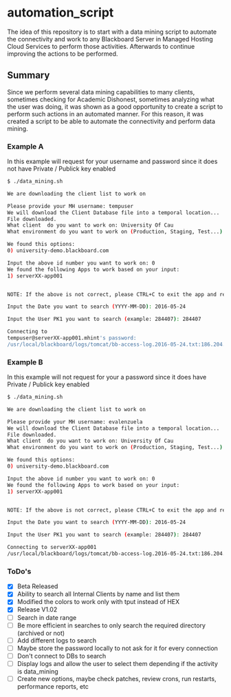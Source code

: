 # automation_script
The idea of this repository is to start with a data mining script to automate the connectivity and work to any Blackboard Server in Managed Hosting Cloud Services to perform those activities. Afterwards to continue improving the actions to be performed.

## Summary
Since we perform several data mining capabilities to many clients, sometimes checking for Academic Dishonest, sometimes analyzing what the user was doing, it was shown as a good opportunity to create a script to perform such actions in an automated manner. For this reason, it was created a script to be able to automate the connectivity and perform data mining.

### Example A
In this example will request for your username and password since it does not have Private / Publick key enabled
````bash
$ ./data_mining.sh 

We are downloading the client list to work on

Please provide your MH username: tempuser
We will download the Client Database file into a temporal location...
File downloaded.
What client  do you want to work on: University Of Cau
What environment do you want to work on (Production, Staging, Test...): Demo

We found this options: 
0) university-demo.blackboard.com

Input the above id number you want to work on: 0
We found the following Apps to work based on your input: 
1) serverXX-app001


NOTE: If the above is not correct, please CTRL+C to exit the app and restart it.

Input the Date you want to search (YYYY-MM-DD): 2016-05-24

Input the User PK1 you want to search (example: 284407): 284407

Connecting to 
tempuser@serverXX-app001.mhint's password: 
/usr/local/blackboard/logs/tomcat/bb-access-log.2016-05-24.txt:186.204.239.236 _166276_1 [24/May/2016:12:40:02 -0300] "GET /webapps/blackboard/execute/content/file?cmd=view&content_id=_3284407_1&course_id=_125698_1 HTTP/1.1" 302 - "Mozilla/5.0 (Linux; Android 5.1; ASUS_Z00VD Build/LMY47I) AppleWebKit/537.36
````

### Example B
In this example will not request for your a password since it does  have Private / Publick key enabled
````bash
$ ./data_mining.sh 

We are downloading the client list to work on

Please provide your MH username: evalenzuela
We will download the Client Database file into a temporal location...
File downloaded.
What client  do you want to work on: University Of Cau
What environment do you want to work on (Production, Staging, Test...): Demo

We found this options: 
0) university-demo.blackboard.com

Input the above id number you want to work on: 0
We found the following Apps to work based on your input: 
1) serverXX-app001


NOTE: If the above is not correct, please CTRL+C to exit the app and restart it.

Input the Date you want to search (YYYY-MM-DD): 2016-05-24

Input the User PK1 you want to search (example: 284407): 284407

Connecting to serverXX-app001
/usr/local/blackboard/logs/tomcat/bb-access-log.2016-05-24.txt:186.204.239.236 _166276_1 [24/May/2016:12:40:02 -0300] "GET /webapps/blackboard/execute/content/file?cmd=view&content_id=_3284407_1&course_id=_125698_1 HTTP/1.1" 302 - "Mozilla/5.0 (Linux; Android 5.1; ASUS_Z00VD Build/LMY47I) AppleWebKit/537.36
````

### ToDo's
- [x] Beta Released 
- [x] Ability to search all Internal Clients by name and list them
- [x] Modified the colors to work only with tput instead of HEX
- [x] Release V1.02
- [ ] Search in date range
- [ ] Be more efficient in searches to only search the required directory (archived or not)
- [ ] Add different logs to search
- [ ] Maybe store the password locally to not ask for it for every connection
- [ ] Don't connect to DBs to search
- [ ] Display logs and allow the user to select them depending if the activity is data_mining
- [ ] Create new options, maybe check patches, review crons, run restarts, performance reports, etc
